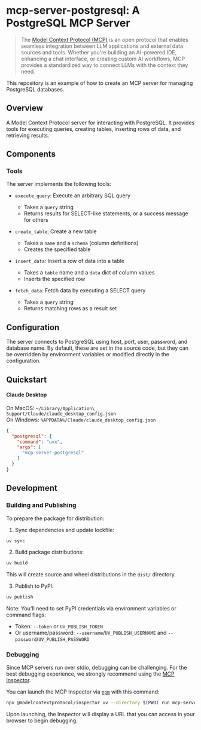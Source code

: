 # mcp-server-postgresql: A PostgreSQL MCP Server

> The [Model Context Protocol (MCP)](https://modelcontextprotocol.io/introduction) is an open protocol that enables seamless integration between LLM applications and external data sources and tools. Whether you're building an AI-powered IDE, enhancing a chat interface, or creating custom AI workflows, MCP provides a standardized way to connect LLMs with the context they need.

This repository is an example of how to create an MCP server for managing PostgreSQL databases.

## Overview

A Model Context Protocol server for interacting with PostgreSQL. It provides tools for executing queries, creating tables, inserting rows of data, and retrieving results.

## Components

### Tools

The server implements the following tools:

- `execute_query`: Execute an arbitrary SQL query
  - Takes a `query` string
  - Returns results for SELECT-like statements, or a success message for others

- `create_table`: Create a new table
  - Takes a `name` and a `schema` (column definitions)
  - Creates the specified table

- `insert_data`: Insert a row of data into a table
  - Takes a `table` name and a `data` dict of column values
  - Inserts the specified row

- `fetch_data`: Fetch data by executing a SELECT query
  - Takes a `query` string
  - Returns matching rows as a result set

## Configuration

The server connects to PostgreSQL using host, port, user, password, and database name.
By default, these are set in the source code, but they can be overridden by environment
variables or modified directly in the configuration.

## Quickstart

#### Claude Desktop

On MacOS: `~/Library/Application\ Support/Claude/claude_desktop_config.json`  
On Windows: `%APPDATA%/Claude/claude_desktop_config.json`

```json
{
  "postgresql": {
    "command": "uvx",
    "args": [
      "mcp-server-postgresql"
    ]
  }
}
```

## Development

### Building and Publishing

To prepare the package for distribution:

1. Sync dependencies and update lockfile:
```bash
uv sync
```

2. Build package distributions:
```bash
uv build
```

This will create source and wheel distributions in the `dist/` directory.

3. Publish to PyPI:
```bash
uv publish
```

Note: You'll need to set PyPI credentials via environment variables or command flags:
- Token: `--token` or `UV_PUBLISH_TOKEN`
- Or username/password: `--username`/`UV_PUBLISH_USERNAME` and `--password`/`UV_PUBLISH_PASSWORD`

### Debugging

Since MCP servers run over stdio, debugging can be challenging. For the best debugging
experience, we strongly recommend using the [MCP Inspector](https://github.com/modelcontextprotocol/inspector).

You can launch the MCP Inspector via [`npm`](https://docs.npmjs.com/downloading-and-installing-node-js-and-npm) with this command:

```bash
npx @modelcontextprotocol/inspector uv --directory $(PWD) run mcp-server-postgresql
```

Upon launching, the Inspector will display a URL that you can access in your browser to begin debugging.

